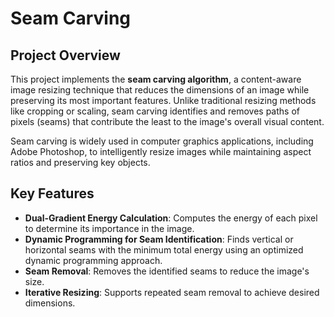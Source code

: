 # Seam Carving

## Project Overview
This project implements the **seam carving algorithm**, a content-aware image resizing technique that reduces the dimensions of an image while preserving its most important features. Unlike traditional resizing methods like cropping or scaling, seam carving identifies and removes paths of pixels (seams) that contribute the least to the image's overall visual content.

Seam carving is widely used in computer graphics applications, including Adobe Photoshop, to intelligently resize images while maintaining aspect ratios and preserving key objects.

## Key Features
- **Dual-Gradient Energy Calculation**: Computes the energy of each pixel to determine its importance in the image.
- **Dynamic Programming for Seam Identification**: Finds vertical or horizontal seams with the minimum total energy using an optimized dynamic programming approach.
- **Seam Removal**: Removes the identified seams to reduce the image's size.
- **Iterative Resizing**: Supports repeated seam removal to achieve desired dimensions.
